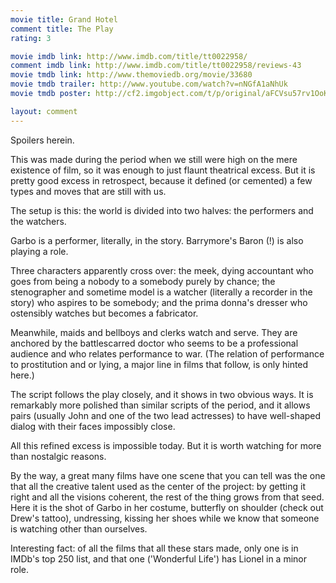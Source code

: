 ```yaml
---
movie title: Grand Hotel
comment title: The Play
rating: 3

movie imdb link: http://www.imdb.com/title/tt0022958/
comment imdb link: http://www.imdb.com/title/tt0022958/reviews-43
movie tmdb link: http://www.themoviedb.org/movie/33680
movie tmdb trailer: http://www.youtube.com/watch?v=nNGfA1aNhUk
movie tmdb poster: http://cf2.imgobject.com/t/p/original/aFCVsu57rv1OoKQbj9dyKwvW2ws.jpg

layout: comment
---
```


Spoilers herein.

This was made during the period when we still were high on the mere existence of film, so it was enough to just flaunt theatrical excess. But it is pretty good excess in retrospect, because it defined (or cemented) a few types and moves that are still with us.

The setup is this: the world is divided into two halves: the performers and the watchers.

Garbo is a performer, literally, in the story. Barrymore's Baron (!) is also playing a role.

Three characters apparently cross over: the meek, dying accountant who goes from being a nobody to a somebody purely by chance; the stenographer and sometime model is a watcher (literally a recorder in the story) who aspires to be somebody; and the prima donna's dresser who ostensibly watches but becomes a fabricator.

Meanwhile, maids and bellboys and clerks watch and serve. They are anchored by the battlescarred doctor who seems to be a professional audience and who relates performance to war. (The relation of performance to prostitution and or lying, a major line in films that follow, is only hinted here.)

The script follows the play closely, and it shows in two obvious ways. It is remarkably more polished than similar scripts of the period, and it allows pairs (usually John and one of the two lead actresses) to have well-shaped dialog with their faces impossibly close. 

All this refined excess is impossible today. But it is worth watching for more than nostalgic reasons.

By the way, a great many films have one scene that you can tell was the one that all the creative talent used as the center of the project: by getting it right and all the visions coherent, the rest of the thing grows from that seed. Here it is the shot of Garbo in her costume, butterfly on shoulder (check out Drew's tattoo), undressing, kissing her shoes while we know that someone is watching other than ourselves.

Interesting fact: of all the films that all these stars made, only one is in IMDb's top 250 list, and that one ('Wonderful Life') has Lionel in a minor role.